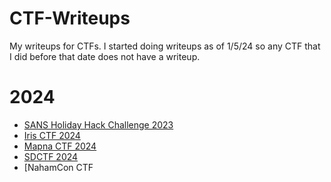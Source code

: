 # CTF-Writeups
My writeups for CTFs. I started doing writeups as of 1/5/24 so any CTF that I did before that date does not have a writeup.
# 2024
- [SANS Holiday Hack Challenge 2023](SANS-Holiday-Hack-2023/Holiday-Hack-2023-Table-of-Contents.md)
- [Iris CTF 2024](Iris-CTF-2024/Table-of-Contents.md)
- [Mapna CTF 2024](MAPNA-CTF-2024/Table-of-Contents.md)
- [SDCTF 2024](SDCTF-2024/description.md)
- [NahamCon CTF
